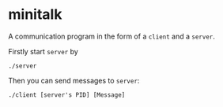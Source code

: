 # minitalk

A communication program in the form of a `client` and a `server`.

Firstly start `server` by
```
./server
```
Then you can send messages to `server`:
```
./client [server's PID] [Message]
```
